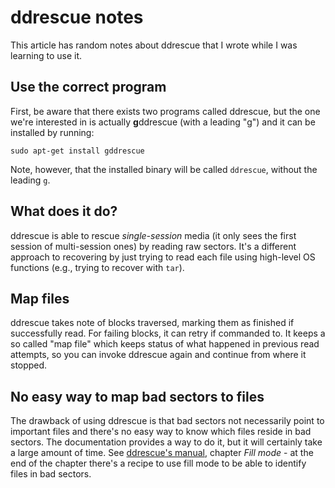 
# ddrescue notes

This article has random notes about ddrescue that I wrote while I was learning to use it.

## Use the correct program

First, be aware that there exists two programs called ddrescue, but the one we're interested in is actually **g**ddrescue (with a leading "g") and it can be installed by running:

    sudo apt-get install gddrescue

Note, however, that the installed binary will be called `ddrescue`, without the leading `g`.  

## What does it do?

ddrescue is able to rescue *single-session* media (it only sees the first session of multi-session ones) by reading raw sectors. It's a different approach to recovering by just trying to read each file using high-level OS functions (e.g., trying to recover with `tar`).

## Map files

ddrescue takes note of blocks traversed, marking them as finished if successfully read. For failing blocks, it can retry if commanded to. It keeps a so called "map file" which keeps status of what happened in previous read attempts, so you can invoke ddrescue again and continue from where it stopped.

## No easy way to map bad sectors to files

The drawback of using ddrescue is that bad sectors not necessarily point to important files and there's no easy way to know which files reside in bad sectors. The documentation provides a way to do it, but it will certainly take a large amount of time. See [ddrescue's manual](https://www.gnu.org/software/ddrescue/manual/ddrescue_manual.html), chapter *Fill mode* - at the end of the chapter there's a recipe to use fill mode to be able to identify files in bad sectors.
